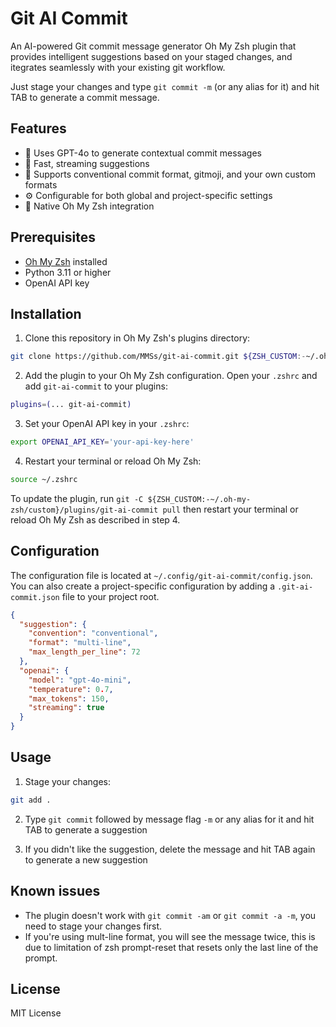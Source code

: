 # Git AI Commit

An AI-powered Git commit message generator Oh My Zsh plugin that provides intelligent suggestions based on your staged changes, and itegrates seamlessly with your existing git workflow.

Just stage your changes and type `git commit -m` (or any alias for it) and hit TAB to generate a commit message.

## Features

- 🤖 Uses GPT-4o to generate contextual commit messages
- 🚀 Fast, streaming suggestions
- 🎯 Supports conventional commit format, gitmoji, and your own custom formats
- ⚙️ Configurable for both global and project-specific settings
- 🔌 Native Oh My Zsh integration

## Prerequisites

- [Oh My Zsh](https://ohmyz.sh/) installed
- Python 3.11 or higher
- OpenAI API key

## Installation

1. Clone this repository in Oh My Zsh's plugins directory:

```bash
git clone https://github.com/MMSs/git-ai-commit.git ${ZSH_CUSTOM:-~/.oh-my-zsh/custom}/plugins/git-ai-commit
```

2. Add the plugin to your Oh My Zsh configuration. Open your `.zshrc` and add `git-ai-commit` to your plugins:

```bash
plugins=(... git-ai-commit)
```

3. Set your OpenAI API key in your `.zshrc`:

```bash
export OPENAI_API_KEY='your-api-key-here'
```

4. Restart your terminal or reload Oh My Zsh:

```bash
source ~/.zshrc
```

To update the plugin, run `git -C ${ZSH_CUSTOM:-~/.oh-my-zsh/custom}/plugins/git-ai-commit pull` then restart your terminal or reload Oh My Zsh as described in step 4.

## Configuration

The configuration file is located at `~/.config/git-ai-commit/config.json`. You can also create a project-specific configuration by adding a `.git-ai-commit.json` file to your project root.

```json
{
  "suggestion": {
    "convention": "conventional",
    "format": "multi-line",
    "max_length_per_line": 72
  },
  "openai": {
    "model": "gpt-4o-mini",
    "temperature": 0.7,
    "max_tokens": 150,
    "streaming": true
  }
}
```

## Usage

1. Stage your changes:
```bash
git add .
```

2. Type `git commit` followed by message flag `-m` or any alias for it and hit TAB to generate a suggestion

3. If you didn't like the suggestion, delete the message and hit TAB again to generate a new suggestion

## Known issues

- The plugin doesn't work with `git commit -am` or `git commit -a -m`, you need to stage your changes first.
- If you're using mult-line format, you will see the message twice, this is due to limitation of zsh prompt-reset that resets only the last line of the prompt.

## License

MIT License
